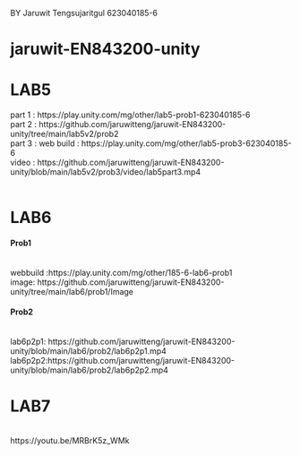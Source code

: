 BY Jaruwit Tengsujaritgul
623040185-6
# jaruwit-EN843200-unity

<h1> LAB5  </h1>
part 1 : https://play.unity.com/mg/other/lab5-prob1-623040185-6 <br>
part 2 : https://github.com/jaruwitteng/jaruwit-EN843200-unity/tree/main/lab5v2/prob2 <br>
part 3 : web build : https://play.unity.com/mg/other/lab5-prob3-623040185-6 <br>
         video : https://github.com/jaruwitteng/jaruwit-EN843200-unity/blob/main/lab5v2/prob3/video/lab5part3.mp4 <br>
         
<br>
<h1> LAB6  </h1>
<h4> Prob1 </h4><br>
webbuild :https://play.unity.com/mg/other/185-6-lab6-prob1  <br>
image: https://github.com/jaruwitteng/jaruwit-EN843200-unity/tree/main/lab6/prob1/Image <br>

<h4> Prob2 </h4><br>
lab6p2p1: https://github.com/jaruwitteng/jaruwit-EN843200-unity/blob/main/lab6/prob2/lab6p2p1.mp4 <br>
lab6p2p2:https://github.com/jaruwitteng/jaruwit-EN843200-unity/blob/main/lab6/prob2/lab6p2p2.mp4 <br>

<h1> LAB7 </h1><br>
https://youtu.be/MRBrK5z_WMk
